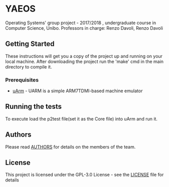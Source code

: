 # YAEOS

Operating Systems' group project - 2017/2018 , undergraduate course in Computer Science, Unibo. Professors in charge: Renzo Davoli, Renzo Davoli

## Getting Started

These instructions will get you a copy of the project up and running on your local machine.
After downloading the project run the 'make' cmd in the main directory to compile it.


### Prerequisites

* [uArm](https://github.com/mellotanica/uARM) - UARM is a simple ARM7TDMI-based machine emulator

## Running the tests

To execute load the p2test file(set it as the Core file) into uArm and run it.

## Authors

Please read [AUTHORS](AUTHORS) for details on the members of the team.

## License

This project is licensed under the GPL-3.0 License - see the [LICENSE](LICENSE) file for details
